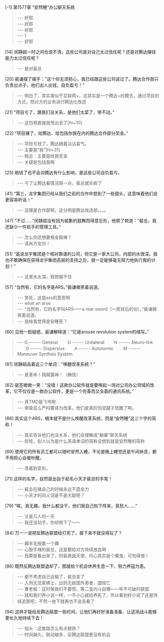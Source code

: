 
[-1] 第1577章 “安然睡”办公聊天系统
>--- 好耶<br>
>--- 好耶<br>
>--- 好耶<br>
>--- 1<br>
>--- 好耶<br>

[14] 闵静超一时之间也说不清，这些公司是对自己太过信任呢？还是对腾达赚钱能力太过信任呢？
>--- 是对裴总<br>

[20] 裴谦摆了摆手：“这个你无须担心，我已经跟这些公司说过了。腾达合作部只负责出点子，他们出人出钱，自负盈亏！”
>--- 明白了，其实类似于互联网+，这其实是一个腾达+的模式，通过项目的方式，把对方的业务进行腾达化改造<br>

[21] “项目亏了，跟我们没关系，是他们太菜了，带不动。”
>--- 这包袱直接就甩出去了[fn=10]<br>

[22] “项目赚了，给腾达、给包括你我在内的腾达合作部分奖金。”
>--- 项目亏钱了，腾达跟着沾沾喜气。<br>
>--- 主要是“我”[fn=31]<br>
>--- 赔总：主要是给我奖金<br>
>--- 关键是包括我啊<br>

[25] 赔钱了也不会对腾达有什么影响，是这些公司自负盈亏。
>--- 亏了让腾达看情况赔一点，裴总就杀疯了<br>

[41] “第三，龙宇集团已经从我们之前的合作中尝到了一些甜头，这意味着他们会更容易听话！”
>--- 这哪是合作部啊，这分明是腾达改造部。。。。<br>

[47] “不过……”闵静超没有因为裴歉的鼓舞而得意忘形，他顿了顿道：“裴总，我还缺少一件趁手的管理工具。”
>--- 怎么你还想要根金箍棒？<br>
>--- 请尚方宝剑！<br>

[51] “虽说龙宇集团是个相对靠谱的公司，但它是一家大公司，内部的水很深。我也不敢确保在获得龙宇集团高层的支持之后，就一定能够毫无阻力地执行我的计划！”
>--- 这里水太深，我把握不住<br>

[57] “当然有，它的名字是ARS。”裴谦微笑着说道。
>--- 笑死，这是ass的意思啊<br>
>--- what an arse<br>
>--- “当然有，它的名字叫ARS——a rear sword（一把背后的剑）。”裴谦微笑着说道。<br>
>--- 我啥我觉得是安睡死？<br>

[60] 见他一脸疑惑，裴谦解释道：“它是arouse revolution system的缩写。”
>---       G ------ General
　　U ------ Unilateral
　　N ------ Neuro-link
　　D ------ Dispersive
　　A ------ Autonomic
　　M ------ Maneuver Synthsis System<br>

[61] 闵静超品着这三个单词：“唤醒改革系统？”
>--- 是革命！瑞窝露神！（确信）<br>

[62] 裴签微微一笑：“没错！这款办公软件就是要唤起一场对公司办公领域的改革，它不仅仅是一款办公软件，更是一个完善而又全面的通讯系统。”
>--- 真TMD是飞书啊<br>
>--- 审查这么严吗要译为改革。他们是真的怕泥腿子觉醒了啊。<br>

[66] 其实这个ARS，根本就不是什么唤醒改革系统，而是“安然睡”这三个字的简称！
>--- 其实告诉他们也没关系，他们会理解成“躺赢”聊天系统<br>
>--- 好哇，别人以为是什么英语单词的简称没想到就是安然睡的简称<br>

[69] 使用它的所有员工都可以随时安然入睡，不论是晚上睡觉还是午间休息，都不用担心会被吵醒。
>--- 羡慕到变形。<br>

[71] 这样的名字，自然是出自于起名小天才裴总的手笔！
>--- 裴总在捅自己的时候永远不遗余力<br>
>--- 小天才的同义词是不是大聪明？<br>

[79] “唉，真无趣，我什么都没干，他们就自己败下阵来，真愁人……”
>--- 又是凡人的一天<br>
>--- 我还没动手，你却倒下了～～<br>

[84] 万一一波把反腾达联盟给打死了，接下来不就没得玩了？
>--- 薅羊毛按着一个薅<br>
>--- 心狠手辣的裴总，这是要给对方持续放血啊<br>
>--- 我算是看出来了，阿裴表面天使，内心其实是个魔鬼，可怕得很！<br>

[86] 既然反腾达联盟退却了，那就给个机会休养生息一下，努力养寇为患。
>--- 都不考虑自己会输了，裴总变了<br>
>--- 入则无法家拂士，出则无敌国外患者，国恒亡<br>
>--- 曹老板：这时候我们不要慌，等二袁内斗自爆——牢不可破的联盟<br>
>--- 就和我们养小说一样，一不小心就给养死了，所以看到好小说了还是持续追更吧，不然一放下就再也不会去看了<br>

[94] 这样才能给反腾达联盟一些时间，让他们再好好准备准备，让这场战斗能够更长久地持续下去！
>--- 指头：这套路怎么有点眼熟？<br>
>--- 时间越久，联动越多，反腾达联盟更没有机会<br>
